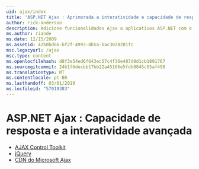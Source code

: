 ```yaml
---
uid: ajax/index
title: 'ASP.NET Ajax : Aprimorada a interatividade e capacidade de resposta | Microsoft Docs'
author: rick-anderson
description: Adicione funcionalidades Ajax a aplicativos ASP.NET com o jQuery ou o Ajax Control Toolkit. Melhore o desempenho de seus aplicativos Ajax com o Microsoft...
ms.author: riande
ms.date: 12/15/2009
ms.assetid: 42b0bd66-bf2f-4993-8b5a-bac3028201fc
msc.legacyurl: /ajax
msc.type: content
ms.openlocfilehash: d8f3e54ed6f643ec57c4f36e407d0d1cb1891767
ms.sourcegitcommit: 24b1f6decbb17bb22a45166e5fdb0845c65af498
ms.translationtype: MT
ms.contentlocale: pt-BR
ms.lasthandoff: 03/01/2019
ms.locfileid: "57019383"
---
```

<a name="aspnet-ajax--enhanced-interactivity-and-responsiveness"></a>ASP.NET Ajax : Capacidade de resposta e a interatividade avançada
====================
- [AJAX Control Toolkit](https://go.devexpress.com/AjaxControlToolkit_ASP_Resources_ASP_AJAX_Index.aspx)
- [jQuery](http://jquery.com/)
- [CDN do Microsoft Ajax](cdn/overview.md)
